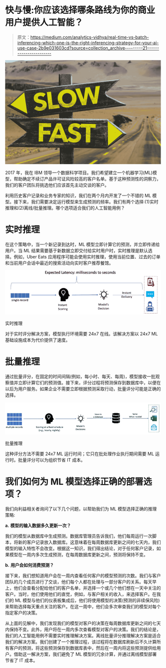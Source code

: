 # 快与慢:你应该选择哪条路线为你的商业用户提供人工智能？

> 原文：<https://medium.com/analytics-vidhya/real-time-vs-batch-inferencing-which-one-is-the-right-inferencing-strategy-for-your-ai-use-case-2b9e031603cd?source=collection_archive---------21----------------------->

![](img/ad2b17ae5b81df8b854abdde726081a4.png)

2017 年，我在 IBM 领导一个数据科学项目。我们希望建立一个机器学习(ML)模型，帮助确定不续订产品许可证风险较高的客户名单。基于这种预测性的洞察力，我们的客户团队将挑选他们应该首先主动交谈的客户。

利用历史客户记录和业务专家的知识，我们在两个月内开发了一个不错的 ML 模型。接下来，我们需要决定运行模型来生成预测的频率。我们有两个选择:(1)实时推理和(2)离线/批量推理。哪个选项适合我们的人工智能用例？

# 实时推理

在这个策略中，当一个新记录到达时，ML 模型立即计算它的预测，并立即传递给用户。当 ML 结果需要基于新数据立即交付给实时用户时，实时推理是默认选择。例如，Uber Eats 应用程序可能会使用实时推理，使用当前位置、过去的订单和当前用户会话中最近的搜索活动向实时客户推荐餐馆。

![](img/c3840d87c95d93593591219706917ee1.png)

实时推理

对于实时评分解决方案，模型执行环境需要 24x7 在线。该解决方案以 24x7 ML 基础设施成本为代价提供了速度。

# 批量推理

通过批量评分，在固定的时间间隔(例如，每小时、每天、每周)，模型接收一批观察值并立即计算它们的预测值。接下来，评分过程将预测保存到数据库中，以便在以后为用户服务。如果企业不需要立即根据预测采取行动，批量评分可能是正确的选择。

![](img/9c38599b30e78e2266e1100605dfca9b.png)

批量推理

这种评分方法不需要 24x7 ML 运行时间；它只在批处理作业执行期间需要 ML 运行时。批量评分可以为组织节省 IT 成本。

# 我们如何为 ML 模型选择正确的部署选项？

我们向利益相关者询问了以下几个问题，以帮助我们为 ML 模型选择正确的推理策略:

**a.** **模型的输入数据多久更新一次？**

我们的模型从数据库中生成预测。数据库管理员告诉我们，他们每周运行一次脚本，将新的客户记录放入数据库。这意味着在每周数据库更新之间的七天内，我们模型的输入特性不会改变。根据这一知识，我们得出结论，对于任何客户记录，如果模型在一周内多次生成预测，在每周数据库更新之间，预测将保持不变。

**b.** **用户会如何消费预测？**

接下来，我们想知道用户会在一周内查看任何客户的模型预测的次数。我们与客户团队的几个成员进行了交谈，他们每个人都在处理与一部分客户的关系。每天早上，他们会查看分配给他们的客户名单，并选择一个或几个他们想在一天中关注的客户。当时，他们使用他们的直觉，例如，与客户相关的收入，来选择客户。在我们的 ML 模型与他们的仪表板集成后，他们将使用模型的决策(预测的非续保风险)来帮助选择每天重点关注的客户。在这一周中，他们会多次审查我们的模型对每个指定客户的决策。

从上面的见解中，我们发现我们的模型对客户的决策在每周数据库更新之间的七天内保持不变。此外，用户将在一周内多次查看模型对客户的决策。我们的结论是，我们的人工智能用例不需要实时推理解决方案。离线批量评分推理解决方案是适合我们的解决方案。我们创建了一个推理过程，该过程将在数据库刷新后不久计算所有客户的预测，将这些预测保存到数据库表中，然后在一周内将这些预测提供给用户。借助这一解决方案，我们避免了 ML 模型的冗余计算，并通过离线模型部署节省了 IT 成本。